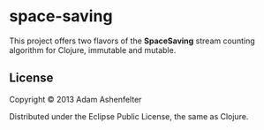 # space-saving

This project offers two flavors of the **SpaceSaving** stream
counting algorithm for Clojure, immutable and mutable.

## License

Copyright © 2013 Adam Ashenfelter

Distributed under the Eclipse Public License, the same as Clojure.
